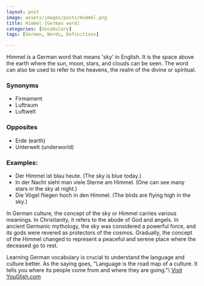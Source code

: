 ```yaml
---
layout: post
image: assets/images/posts/Himmel.png
title: Himmel [German word]
categories: [Vocabulary]
tags: [German, Words, Definitions]

---
```


Himmel is a German word that means 'sky' in English. It is the space above the earth where the sun, moon, stars, and clouds can be seen. The word can also be used to refer to the heavens, the realm of the divine or spiritual.

### Synonyms
- Firmament 
- Luftraum
- Luftwelt

### Opposites
- Erde (earth)
- Unterwelt (underworld)

### Examples:
- Der Himmel ist blau heute. (The sky is blue today.)
- In der Nacht sieht man viele Sterne am Himmel. (One can see many stars in the sky at night.)
- Die Vögel fliegen hoch in den Himmel. (The birds are flying high in the sky.)

In German culture, the concept of the sky or Himmel carries various meanings. In Christianity, it refers to the abode of God and angels. In ancient Germanic mythology, the sky was considered a powerful force, and its gods were revered as protectors of the cosmos. Gradually, the concept of the Himmel changed to represent a peaceful and serene place where the deceased go to rest.

Learning German vocabulary is crucial to understand the language and culture better. As the saying goes, "Language is the road map of a culture. It tells you where its people come from and where they are going."\ <a id="yg-widget-0" class="youglish-widget" data-query="Himmel" data-lang="german" data-components="8412" data-auto-start="0" data-bkg-color="theme_light" data-title="How%20to%20pronounce%20Himmel%20in%20German"  rel="nofollow" href="https://youglish.com">Visit YouGlish.com</a><script async src="https://youglish.com/public/emb/widget.js" charset="utf-8"></script>